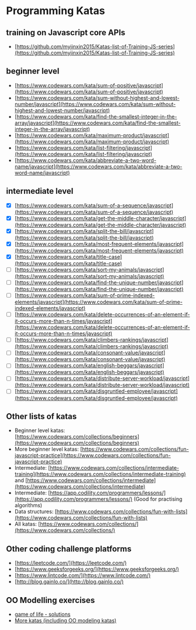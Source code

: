 # Programming Katas

## training on Javascript core APIs

* [https://github.com/myjinxin2015/Katas-list-of-Training-JS-series](https://github.com/myjinxin2015/Katas-list-of-Training-JS-series)

## beginner level

* [https://www.codewars.com/kata/sum-of-positive/javascript](https://www.codewars.com/kata/sum-of-positive/javascript)
* [https://www.codewars.com/kata/sum-without-highest-and-lowest-number/javascript](https://www.codewars.com/kata/sum-without-highest-and-lowest-number/javascript)
* [https://www.codewars.com/kata/find-the-smallest-integer-in-the-array/javascript](https://www.codewars.com/kata/find-the-smallest-integer-in-the-array/javascript)
* [https://www.codewars.com/kata/maximum-product/javascript](https://www.codewars.com/kata/maximum-product/javascript)
* [https://www.codewars.com/kata/list-filtering/javascript](https://www.codewars.com/kata/list-filtering/javascript)
* [https://www.codewars.com/kata/abbreviate-a-two-word-name/javascript](https://www.codewars.com/kata/abbreviate-a-two-word-name/javascript)

## intermediate level

* [x] [https://www.codewars.com/kata/sum-of-a-sequence/javascript](https://www.codewars.com/kata/sum-of-a-sequence/javascript)
* [x] [https://www.codewars.com/kata/get-the-middle-character/javascript](https://www.codewars.com/kata/get-the-middle-character/javascript)
* [x] [https://www.codewars.com/kata/split-the-bill/javascript](https://www.codewars.com/kata/split-the-bill/javascript)
* [x] [https://www.codewars.com/kata/most-frequent-elements/javascript](https://www.codewars.com/kata/most-frequent-elements/javascript)
* [x] [https://www.codewars.com/kata/title-case](https://www.codewars.com/kata/title-case)
* [ ] [https://www.codewars.com/kata/sort-my-animals/javascript](https://www.codewars.com/kata/sort-my-animals/javascript)
* [ ] [https://www.codewars.com/kata/find-the-unique-number/javascript](https://www.codewars.com/kata/find-the-unique-number/javascript)
* [ ] [https://www.codewars.com/kata/sum-of-prime-indexed-elements/javascript](https://www.codewars.com/kata/sum-of-prime-indexed-elements/javascript)
* [ ] [https://www.codewars.com/kata/delete-occurrences-of-an-element-if-it-occurs-more-than-n-times/javascript](https://www.codewars.com/kata/delete-occurrences-of-an-element-if-it-occurs-more-than-n-times/javascript)
* [ ] [https://www.codewars.com/kata/climbers-rankings/javascript](https://www.codewars.com/kata/climbers-rankings/javascript)
* [ ] [https://www.codewars.com/kata/consonant-value/javascript](https://www.codewars.com/kata/consonant-value/javascript)
* [ ] [https://www.codewars.com/kata/english-beggars/javascript](https://www.codewars.com/kata/english-beggars/javascript)
* [ ] [https://www.codewars.com/kata/distribute-server-workload/javascript](https://www.codewars.com/kata/distribute-server-workload/javascript)
* [ ] [https://www.codewars.com/kata/disgruntled-employee/javascript](https://www.codewars.com/kata/disgruntled-employee/javascript)

## Other lists of katas

* Beginner level katas: [https://www.codewars.com/collections/beginners](https://www.codewars.com/collections/beginners)
* More beginner level katas: [https://www.codewars.com/collections/fun-javascript-practice](https://www.codewars.com/collections/fun-javascript-practice)
* Intermediate: [https://www.codewars.com/collections/intermediate-training](https://www.codewars.com/collections/intermediate-training) and [https://www.codewars.com/collections/intermediate](https://www.codewars.com/collections/intermediate)
* Intermediate: [https://app.codility.com/programmers/lessons/](https://app.codility.com/programmers/lessons/) \(Good for practising algorithms\)
* Data structures: [https://www.codewars.com/collections/fun-with-lists](https://www.codewars.com/collections/fun-with-lists)
* All katas: [https://www.codewars.com/collections/](https://www.codewars.com/collections/)

## Other coding challenge platforms

* [https://leetcode.com/](https://leetcode.com/)
* [https://www.geeksforgeeks.org/](https://www.geeksforgeeks.org/)
* [https://www.lintcode.com/](https://www.lintcode.com/)
* [http://blog.gainlo.co/](http://blog.gainlo.co/)

## OO Modelling exercises

* [game of life - solutions](https://github.com/andersondias/conway-game-of-life-javascript)
* [More katas \(including OO modeling katas\)](https://github.com/gamontal/awesome-katas)

